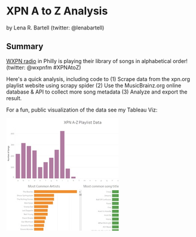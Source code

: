 # XPN A to Z Analysis
by Lena R. Bartell (twitter: @lenabartell)

## Summary

[WXPN radio](http://xpn.org/music-artist/xpn-a-z) in Philly is playing their library of songs in alphabetical order! (twitter: @wxpnfm #XPNAtoZ)

Here's a quick analysis, including code to
(1) Scrape data from the xpn.org playlist website using scrapy spider
(2) Use the MusicBrainz.org online database & API to collect more song metadata
(3) Analyze and export the result.

For a fun, public visualization of the data see my Tableau Viz: 

[![Tableau Viz Link](xpnatoz.jpg)](https://public.tableau.com/views/XPN_AtoZ/XPNA-ZPlaylistData?:embed=y&:display_count=yes)